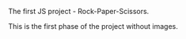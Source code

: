 The first JS project - Rock-Paper-Scissors.

This is the first phase of the project without images.
